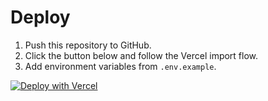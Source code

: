 
# Deploy

1. Push this repository to GitHub.
2. Click the button below and follow the Vercel import flow.
3. Add environment variables from `.env.example`.

[![Deploy with Vercel](https://vercel.com/button)](https://vercel.com/new/clone?repository-url=<REPLACE_WITH_YOUR_REPO_URL>)
